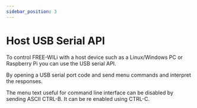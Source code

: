 ```yaml
---
sidebar_position: 3
---
```


# Host USB Serial API

To control FREE-WILi with a host device such as a Linux/Windows PC or Raspberry Pi you can use the USB serial API.

By opening a USB serial port code and send menu commands and interpret the responses.  

The menu text useful for command line interface can be disabled by sending ASCII CTRL-B. It can be re enabled using CTRL-C.